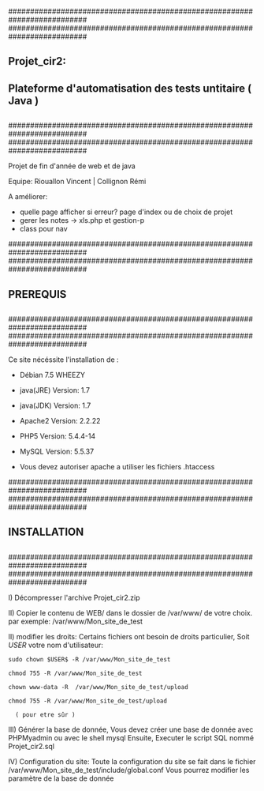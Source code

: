 ##########################################################################
##########################################################################
##                                                                      ##
##                          Projet_cir2:                                ##
##        Plateforme d'automatisation des tests untitaire ( Java )      ##
##                                                                      ##
##########################################################################
##########################################################################

Projet de fin d'année de web et de java

Equipe: Riouallon Vincent | Collignon Rémi

A améliorer:
- quelle page afficher si erreur? page d'index ou de choix de projet
- gerer les notes -> xls.php et gestion-p
- class pour nav

##########################################################################
##########################################################################
##                                                                      ##
##                            PREREQUIS                                 ##
##                                                                      ##
##########################################################################
##########################################################################

Ce site nécéssite l'installation de :

  - Débian 7.5 	WHEEZY

  - java(JRE)   Version:  1.7
  - java(JDK)   Version:  1.7
  - Apache2     Version:  2.2.22
  - PHP5        Version:  5.4.4-14
  - MySQL       Version:  5.5.37

  - Vous devez autoriser apache a utiliser les fichiers .htaccess

##########################################################################
##########################################################################
##                                                                      ##
##                           INSTALLATION                               ##
##                                                                      ##
##########################################################################
##########################################################################

I)    Décompresser l'archive Projet_cir2.zip

II)   Copier le contenu de WEB/ dans le dossier de /var/www/ de votre 
	    choix.
      par exemple: /var/www/Mon_site_de_test

II)   modifier les droits:
      Certains fichiers ont besoin de droits particulier,
      Soit $USER$ votre nom d'utilisateur:

	sudo chown $USER$ -R /var/www/Mon_site_de_test

  	chmod 755 -R /var/www/Mon_site_de_test
  	   
  	chown www-data -R  /var/www/Mon_site_de_test/upload
  	   
   	chmod 755 -R /var/www/Mon_site_de_test/upload
      
      ( pour etre sûr )

III)  Générer la base de donnée, 
      Vous devez créer une base de donnée avec PHPMyadmin ou avec le shell mysql
      Ensuite, Executer le script SQL nommé Projet_cir2.sql


IV)  Configuration du site:
      Toute la configuration du site se fait dans le fichier
       /var/www/Mon_site_de_test/include/global.conf
       Vous pourrez modifier les paramètre de la base de donnée
